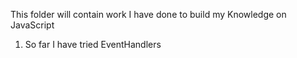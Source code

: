 This folder will contain work I have done to build my Knowledge on JavaScript
1. So far I have tried EventHandlers
